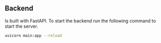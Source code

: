 ## Backend

Is built with FastAPI. To start the backend run the following command to start the server.

```bash
uvicorn main:app --reload
```